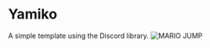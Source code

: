# Yamiko
A simple template using the Discord library.
![MARIO JUMP](https://user-images.githubusercontent.com/107600566/178988986-093b9002-2020-4792-8629-12b7853c72a8.png)
